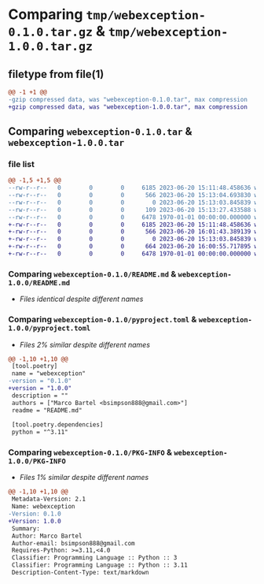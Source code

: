 # Comparing `tmp/webexception-0.1.0.tar.gz` & `tmp/webexception-1.0.0.tar.gz`

## filetype from file(1)

```diff
@@ -1 +1 @@
-gzip compressed data, was "webexception-0.1.0.tar", max compression
+gzip compressed data, was "webexception-1.0.0.tar", max compression
```

## Comparing `webexception-0.1.0.tar` & `webexception-1.0.0.tar`

### file list

```diff
@@ -1,5 +1,5 @@
--rw-r--r--   0        0        0     6185 2023-06-20 15:11:48.458636 webexception-0.1.0/README.md
--rw-r--r--   0        0        0      566 2023-06-20 15:13:04.693830 webexception-0.1.0/pyproject.toml
--rw-r--r--   0        0        0        0 2023-06-20 15:13:03.845839 webexception-0.1.0/webexception/__init__.py
--rw-r--r--   0        0        0      109 2023-06-20 15:13:27.433588 webexception-0.1.0/webexception/webexception.py
--rw-r--r--   0        0        0     6478 1970-01-01 00:00:00.000000 webexception-0.1.0/PKG-INFO
+-rw-r--r--   0        0        0     6185 2023-06-20 15:11:48.458636 webexception-1.0.0/README.md
+-rw-r--r--   0        0        0      566 2023-06-20 16:01:43.389139 webexception-1.0.0/pyproject.toml
+-rw-r--r--   0        0        0        0 2023-06-20 15:13:03.845839 webexception-1.0.0/webexception/__init__.py
+-rw-r--r--   0        0        0      664 2023-06-20 16:00:55.717895 webexception-1.0.0/webexception/webexception.py
+-rw-r--r--   0        0        0     6478 1970-01-01 00:00:00.000000 webexception-1.0.0/PKG-INFO
```

### Comparing `webexception-0.1.0/README.md` & `webexception-1.0.0/README.md`

 * *Files identical despite different names*

### Comparing `webexception-0.1.0/pyproject.toml` & `webexception-1.0.0/pyproject.toml`

 * *Files 2% similar despite different names*

```diff
@@ -1,10 +1,10 @@
 [tool.poetry]
 name = "webexception"
-version = "0.1.0"
+version = "1.0.0"
 description = ""
 authors = ["Marco Bartel <bsimpson888@gmail.com>"]
 readme = "README.md"
 
 [tool.poetry.dependencies]
 python = "^3.11"
```

### Comparing `webexception-0.1.0/PKG-INFO` & `webexception-1.0.0/PKG-INFO`

 * *Files 1% similar despite different names*

```diff
@@ -1,10 +1,10 @@
 Metadata-Version: 2.1
 Name: webexception
-Version: 0.1.0
+Version: 1.0.0
 Summary: 
 Author: Marco Bartel
 Author-email: bsimpson888@gmail.com
 Requires-Python: >=3.11,<4.0
 Classifier: Programming Language :: Python :: 3
 Classifier: Programming Language :: Python :: 3.11
 Description-Content-Type: text/markdown
```

